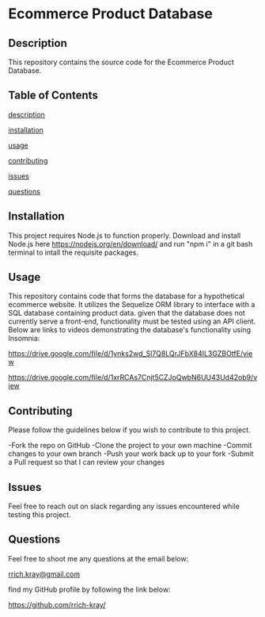 # Ecommerce Product Database

## Description

This repository contains the source code for the Ecommerce Product Database.

## Table of Contents

[description](#description)

[installation](#installation)

[usage](#usage)

[contributing](#contributing)

[issues](#issues)

[questions](#questions)

## Installation

This project requires Node.js to function properly. Download and install Node.js here https://nodejs.org/en/download/ and run "npm i" in a git bash terminal to intall the requisite packages.

## Usage

This repository contains code that forms the database for a hypothetical ecommerce website. It utilizes the Sequelize ORM library to interface with a SQL database containing product data. given that the database does not currently serve a front-end, functionality must be tested using an API client. Below are links to videos demonstrating the database's functionality using Insomnia:

https://drive.google.com/file/d/1ynks2wd_Sl7Q8LQrJFbX84IL3GZBOtfE/view

https://drive.google.com/file/d/1xrRCAs7Cnjt5CZJoQwbN6UU43Ud42ob9/view

## Contributing

Please follow the guidelines below if you wish to contribute to this project.

-Fork the repo on GitHub
-Clone the project to your own machine
-Commit changes to your own branch
-Push your work back up to your fork
-Submit a Pull request so that I can review your changes

## Issues

Feel free to reach out on slack regarding any issues encountered while testing this project.

## Questions

Feel free to shoot me any questions at the email below:

rrich.kray@gmail.com

find my GitHub profile by following the link below:

https://github.com/rrich-kray/

